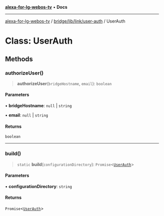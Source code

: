 [**alexa-for-lg-webos-tv**](../../../../../README.md) • **Docs**

***

[alexa-for-lg-webos-tv](../../../../../modules.md) / [bridge/lib/link/user-auth](../README.md) / UserAuth

# Class: UserAuth

## Methods

### authorizeUser()

> **authorizeUser**(`bridgeHostname`, `email`): `boolean`

#### Parameters

• **bridgeHostname**: `null` \| `string`

• **email**: `null` \| `string`

#### Returns

`boolean`

***

### build()

> `static` **build**(`configurationDirectory`): `Promise`\<[`UserAuth`](UserAuth.md)\>

#### Parameters

• **configurationDirectory**: `string`

#### Returns

`Promise`\<[`UserAuth`](UserAuth.md)\>

